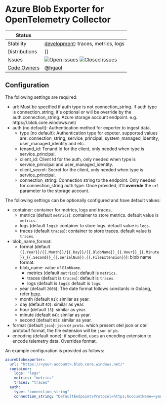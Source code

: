 # Azure Blob Exporter for OpenTelemetry Collector

<!-- status autogenerated section -->
| Status        |           |
| ------------- |-----------|
| Stability     | [development]: traces, metrics, logs   |
| Distributions | [] |
| Issues        | [![Open issues](https://img.shields.io/github/issues-search/open-telemetry/opentelemetry-collector-contrib?query=is%3Aissue%20is%3Aopen%20label%3Aexporter%2Fazureblob%20&label=open&color=orange&logo=opentelemetry)](https://github.com/open-telemetry/opentelemetry-collector-contrib/issues?q=is%3Aopen+is%3Aissue+label%3Aexporter%2Fazureblob) [![Closed issues](https://img.shields.io/github/issues-search/open-telemetry/opentelemetry-collector-contrib?query=is%3Aissue%20is%3Aclosed%20label%3Aexporter%2Fazureblob%20&label=closed&color=blue&logo=opentelemetry)](https://github.com/open-telemetry/opentelemetry-collector-contrib/issues?q=is%3Aclosed+is%3Aissue+label%3Aexporter%2Fazureblob) |
| [Code Owners](https://github.com/open-telemetry/opentelemetry-collector-contrib/blob/main/CONTRIBUTING.md#becoming-a-code-owner)    | [@hgaol](https://www.github.com/hgaol) |

[development]: https://github.com/open-telemetry/opentelemetry-collector/blob/main/docs/component-stability.md#development
<!-- end autogenerated section -->

## Configuration

The following settings are required:

- url: Must be specified if auth type is not connection_string. If auth type is connection_string, it's optional or will be override by the auth.connection_string. Azure storage account endpoint. e.g. https://<account-name>.blob.core.windows.net/
- auth (no default): Authentication method for exporter to ingest data.
  - type (no default): Authentication type for expoter. supported values are: connection_string, service_principal, system_managed_identity, user_managed_identity and etc.
  - tenand_id: Tenand Id for the client, only needed when type is service_principal.
  - client_id: Client Id for the auth, only needed when type is service_principal and user_managed_identity.
  - client_secret: Secret for the client, only needed when type is service_principal.
  - connection_string: Connection string to the endpoint. Only needed for connection_string auth type. Once provided, it'll **override** the `url` parameter to the storage account.


The following settings can be optionally configured and have default values:

- container: container for metrics, logs and traces.
  - metrics (default `metrics`): container to store metrics. default value is `metrics`.
  - logs (default `logs`): container to store logs. default value is `logs`.
  - traces (default `traces`): container to store traces. default value is `traces`.
- blob_name_format:
  - format (default `{{.Year}}/{{.Month}}/{{.Day}}/{{.BlobName}}_{{.Hour}}_{{.Minute}}_{{.Second}}_{{.SerialNum}}.{{.FileExtension}}`): blob name format.
  - blob_name: value of `BlobName`.
    - metrics (default `metrics`): default is `metrics`.
    - traces (default is `traces`): default is `traces`.
    - logs (default is `logs`): default is `logs`.
  - year (default `2006`): The date format follows constants in Golang, refer [here](https://go.dev/src/time/format.go).
  - month (default `01`): similar as year.
  - day (default `02`): similar as year.
  - hour (default `15`): similar as year.
  - minute (default `04`): similar as year.
  - second (default `05`): similar as year.
- format (default `json`): `json` or `proto`. which present otel json or otel protobuf format, the file extension will be `json` or `pb`.
- encoding (default none): if specified, uses an encoding extension to encode telemetry data. Overrides format.

An example configuration is provided as follows:

```yaml
azureblobexporter:
  url: "https://<your-account>.blob.core.windows.net/"
  container:
    logs: "logs"
    metrics: "metrics"
    traces: "traces"
  auth:
    type: "connection_string"
    connection_string: "DefaultEndpointsProtocol=https;AccountName=<your-acount>;AccountKey=<account-key>;EndpointSuffix=core.windows.net"
```
